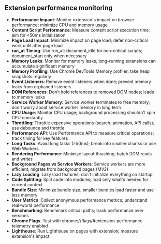 ## Extension performance monitoring

- **Performance Impact**: Monitor extension's impact on browser performance; minimize CPU and memory usage
- **Content Script Performance**: Measure content script execution time; aim for <50ms initialization
- **Page Load Impact**: Minimize impact on page load; defer non-critical work until after page load
- **run_at Timing**: Use run_at: document_idle for non-critical scripts; document_start only when necessary
- **Memory Leaks**: Monitor for memory leaks; long-running extensions can accumulate significant memory
- **Memory Profiling**: Use Chrome DevTools Memory profiler; take heap snapshots regularly
- **Event Listeners**: Remove event listeners when done; prevent memory leaks from orphaned listeners
- **DOM References**: Don't hold references to removed DOM nodes; leads to memory leaks
- **Service Worker Memory**: Service worker terminates to free memory; don't worry about service worker memory in long term
- **CPU Usage**: Monitor CPU usage; background processing shouldn't spin CPU constantly
- **Throttling**: Throttle expensive operations (search, animation, API calls); use debounce and throttle
- **Performance API**: Use Performance API to measure critical operations; track timing for key features
- **Long Tasks**: Avoid long tasks (>50ms); break into smaller chunks or use Web Workers
- **Rendering Performance**: Minimize layout thrashing; batch DOM reads and writes
- **Background Pages vs Service Workers**: Service workers are more efficient; migrate from background pages (MV2)
- **Lazy Loading**: Lazy load features; don't initialize everything on startup
- **Code Splitting**: Split code into modules; load only what's needed for current context
- **Bundle Size**: Minimize bundle size; smaller bundles load faster and use less memory
- **User Metrics**: Collect anonymous performance metrics; understand real-world performance
- **Benchmarking**: Benchmark critical paths; track performance over versions
- **Chrome Flags**: Test with chrome://flags/#extension-performance-telemetry enabled
- **Lighthouse**: Run Lighthouse on pages with extension; measure extension's impact
